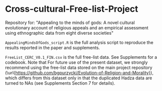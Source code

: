 # Cross-cultural-Free-list-Project
Repository for: "Appealing to the minds of gods: A novel cultural evolutionary account of religious appeals and an empirical assessment using ethnographic data from eight diverse societies"

`AppealingMindsOfGods_script.R` is the full analysis script to reproduce the results reported in the paper and supplements.

`FreeList_CERC_V0.1_FIN.csv` is the full free-list data. See Supplements for a codebook. Note that For future use of the present dataset, we strongly recommend using the free-list data stored on the main project repository (\url{https://github.com/bgpurzycki/Evolution-of-Religion-and-Morality}), which differs from this dataset only in that the duplicated Hadza data are turned to NAs (see Supplements Section 7 for details).
